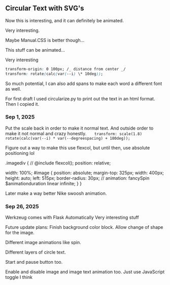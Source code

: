 ## Circular Text with SVG's

Now this is interesting, and it can definitely be animated.

Very interesting.

Maybe Manual.CSS is better though...

This stuff can be animated...

Very interesting

```css
transform-origin: 0 100px; /_ distance from center _/
transform: rotate(calc(var(--i) \* 10deg));

```

So much potential, I can also add spans to make each word a different font as well.

For first draft I used circularize.py to print out the text in an html format. Then I copied it.

### Sep 1, 2025

Put the scale back in order to make it normal text. And outside order to make it not normal and crazy honestly.
`   transform: scale(1.8) rotate(calc(var(--i) * var(--degreespacing) + 180deg));`

Figure out a way to make this use flexcol, but until then, use absolute positioning lol

.imagediv {
// @include flexcol();
position: relative;

width: 100%;
#image {
position: absolute;
margin-top: 325px;
width: 400px;
height: auto;
left: 515px;
border-radius: 30px;
// animation: fancySpin $animationduration linear infinite;
}
}

Later make a way better Nike swoosh animation.

### Sep 26, 2025

Werkzeug comes with Flask Automatically
Very interesting stuff

Future update plans:
Finish background color block.
Allow change of shape for the image.

Different image animations like spin.

Different layers of circle text.

Start and pause button too.

Enable and disable image and image text animation too.
Just use JavaScript toggle I think
